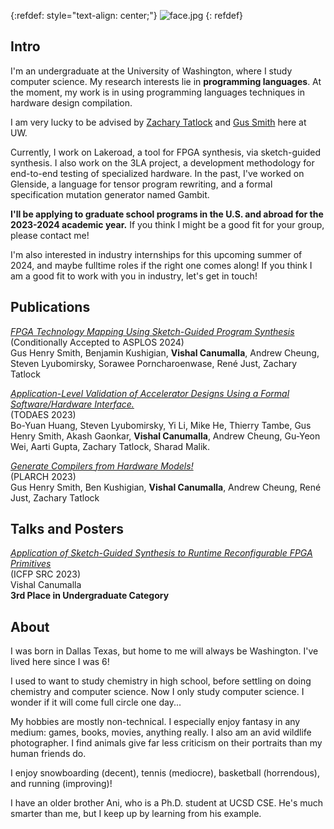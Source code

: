 
{:refdef: style="text-align: center;"}
![face.jpg](/pfp/2023au.jpg)
{: refdef}

## Intro 
I'm an undergraduate at the University of Washington, where I study computer science. My research interests lie in 
**programming languages**. At the moment, my work is in using programming languages techniques in hardware design compilation.

I am very lucky to be advised by [Zachary Tatlock](https://ztatlock.net) and [Gus Smith](https://justg.us) here at UW.

Currently, I work on Lakeroad, a tool for FPGA synthesis, via sketch-guided synthesis. I also work on the 3LA project,
a development methodology for end-to-end testing of specialized hardware. In the past, I've worked on Glenside, a language for tensor program rewriting, and a formal specification mutation generator named Gambit.

**I'll be applying to graduate school programs in the U.S. and abroad for the 2023-2024 academic year.** If you think I might be a good fit for your group, please contact me!

I'm also interested in industry internships for this upcoming summer of 2024, and maybe fulltime roles if the right one comes along! If you think I am a good fit to work with you in industry, let's get in touch!







## Publications  

[_FPGA Technology Mapping Using Sketch-Guided Program Synthesis_]()  
(Conditionally Accepted to ASPLOS 2024) \
Gus Henry Smith, Benjamin Kushigian, **Vishal Canumalla**, Andrew Cheung, Steven Lyubomirsky, Sorawee Porncharoenwase, René Just, Zachary Tatlock

[_Application-Level Validation of Accelerator Designs Using a Formal Software/Hardware Interface._](/pubs/2023-todaes-3la.pdf)  
(TODAES 2023) \
Bo-Yuan Huang, Steven Lyubomirsky, Yi Li, Mike He, Thierry Tambe, Gus Henry Smith, Akash Gaonkar, **Vishal Canumalla**, Andrew Cheung, Gu-Yeon Wei, Aarti Gupta, Zachary Tatlock, Sharad Malik.

[_Generate Compilers from Hardware Models!_](/pubs/2023-pldi-plarch.pdf)  
(PLARCH 2023) \
Gus Henry Smith, Ben Kushigian, **Vishal Canumalla**, Andrew Cheung, René Just, Zachary Tatlock



## Talks and Posters

[_Application of Sketch-Guided Synthesis to Runtime Reconfigurable FPGA Primitives_](/pubs/2023-icfp-src.pdf) \
(ICFP SRC 2023) \
Vishal Canumalla \
**3rd Place in Undergraduate Category**







## About

I was born in Dallas Texas, but home to me will always be Washington. I've lived here since I was 6!

I used to want to study chemistry in high school, before settling on doing chemistry and computer science. Now I only study computer science. I wonder if it will come full circle one day...


My hobbies are mostly non-technical. I especially enjoy fantasy in any medium: games, books, movies, anything really. I also am an avid wildlife photographer. I find animals give far less criticism on their portraits than my human friends do.

I enjoy snowboarding (decent), tennis (mediocre), basketball (horrendous), and running (improving)!

I have an older brother Ani, who is a Ph.D. student at UCSD CSE. He's much smarter than me, but I keep up by learning from his example.












